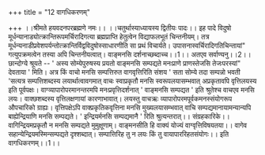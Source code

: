 +++
title = "12 वागधिकरणम्"

+++
।।श्रीमते हयवदनपरब्रह्मणे नमः।। ।।चतुर्थास्याध्यायस्य द्वितीयः पादः।। इह पादे विदुषो मूर्धन्यानाड्योत्क्रान्तिरूपमर्चिरादिगत्या ब्रह्मप्राप्ति हेतुत्वेन विद्याफलभूतं चिन्तनीयम्। तत्र मूर्धन्यनाडीप्रवेशपर्यन्तोत्क्रान्तिर्विद्वविदुषोस्साधारणीति सा प्रथं विचार्यते। उपासनास्वर्चिरादिगतिचिन्तायां" गत्युपक्रमत्वेन तस्या अपि चिन्तनीयत्वात्। वाङ्मनसि दर्शनाच्छब्दाच्च।।1।। अतएव सर्वाण्यनु।।2।। छान्दोग्ये श्रूयते -- ' अस्य सोम्येपुरुषस्य प्रयतो वाङ्मनसि सम्पद्यते मनःप्राणे प्राणस्तेजसि तेजःपरस्यां" देवताया ' मिति। अत्र किं वाचो मनसि सम्पत्तिरुत वागवृत्तिरिति संशय ' सता सोम्ये तदा सम्पन्नो भवती 'सत्यत्र सम्पत्तिशब्दस्य लयार्थात्वावगमात् वाचः स्वाप्रकृतौ मनसि स्वरूपलयासम्भवात् अप्रकृतावपि वृत्तिलयस्य इति पूर्वपक्षः। वाग्व्यापारोपरमानन्तरमपि मनःप्रवृत्तिदर्शनात् ' वाङ्मनसि सम्पद्यत ' इति श्रुतेश्च वाचएव मनसि लयः। वाक्छशब्दस्य वृत्तिलक्षणायां कारणाभावात्। लयस्तु वाचऋः व्यापारोपरमपूर्वकमनस्संयोगरूप औपचारिको ग्राह्यः। वृत्तिपक्षेऽपि वाक्प्रकृतिकवृत्तिना मनसि मुख्यलयासम्भवात् वाचि सम्पद्यमानायामन्यान्यपि बाह्येन्द्रियाणि मनसि सम्पद्यते। ' इन्द्रियर्मनसि सम्पद्यमानै ' रिति श्रुत्यन्तरात्।। संग्रहकारिके।। वागिन्द्रियमप्रकृतौ न मनसि सम्पद्यते मुमुक्षूणाम्। वाङ्मनसीति हि वाक्यं योज्यं वाग्वृत्तिविषयतया।। वागेव सहान्येन्द्रियमस्मिन्सम्पद्यते दृश्शब्दात्। सम्पात्तिरिह तु न लयः किं तु वायापाररिहतसंयोगः।। इति वागधिकरणम्।।1।।